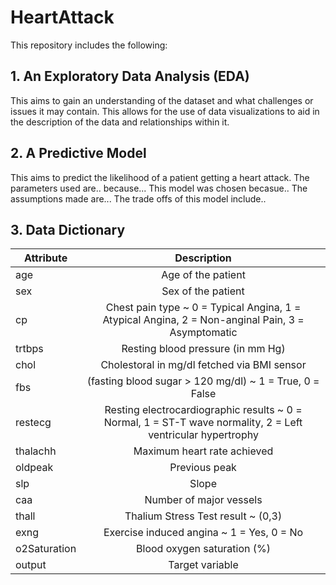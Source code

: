 # HeartAttack

This repository includes the following:

## 1. An Exploratory Data Analysis (EDA)
This aims to gain an understanding of the dataset and what challenges or issues it may contain. This allows for the use of data visualizations to aid in the description of the data and relationships within it.

## 2. A Predictive Model
This aims to predict the likelihood of a patient getting a heart attack. The parameters used are.. because... This model was chosen becasue.. The assumptions made are... The trade offs of this model include..

## 3. Data Dictionary
| Attribute |  Description | 
|----------|:-------------:|
| age |  Age of the patient |
| sex |    Sex of the patient   |
| cp | Chest pain type ~ 0 = Typical Angina, 1 = Atypical Angina, 2 = Non-anginal Pain, 3 = Asymptomatic |
| trtbps | Resting blood pressure (in mm Hg) |
|chol | Cholestoral in mg/dl fetched via BMI sensor |
|fbs | (fasting blood sugar > 120 mg/dl) ~ 1 = True, 0 = False |
|restecg | Resting electrocardiographic results ~ 0 = Normal, 1 = ST-T wave normality, 2 = Left ventricular hypertrophy |
|thalachh | Maximum heart rate achieved |
|oldpeak | Previous peak|
| slp | Slope|
| caa | Number of major vessels|
| thall | Thalium Stress Test result ~ (0,3) |
| exng | Exercise induced angina ~ 1 = Yes, 0 = No |
| o2Saturation | Blood oxygen saturation (%) |
| output | Target variable|